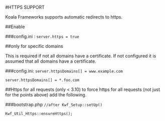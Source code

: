 #HTTPS SUPPORT

Koala Frameworks supports automatic redirects to https.

##Enable

###config.ini :
`server.https = true`

##only for specific domains

This is required if not all domains have a certificate. If not configured it is assumed that all domains have a certificate.

###config.ini:
`server.httpsDomains[] = www.example.com`

`server.httpsDomains[] = *.foo.com`

##Https for all requests (only < 3.10)
to force https for all requests (not just for the points above) add the following.

###bootstrap.php
`//after Kwf_Setup::setUp()`

`Kwf_Util_Https::ensureHttps();`